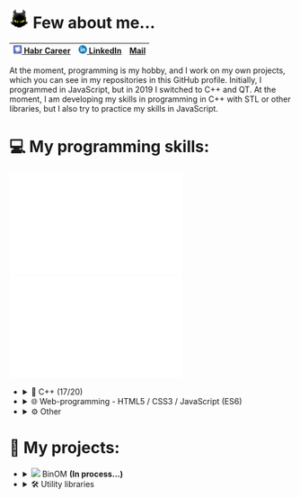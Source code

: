# <img src="https://raw.githubusercontent.com/gbytegear/gbytegear/main/icons/ByteGear.png" height="35px"> Few about me...

|[<img src="https://raw.githubusercontent.com/gbytegear/gbytegear/main/icons/habr_career.png" height="15px"> Habr Career](https://career.habr.com/gbytegear)|[<img src="https://raw.githubusercontent.com/gbytegear/gbytegear/main/icons/linkedin.png" height="15px"> LinkedIn](https://www.linkedin.com/in/gbytegear/)|[Mail](mailto:bytegear@ya.ru)|
|-|-|-|

At the moment, programming is my hobby, and I work on my own projects, which you can see in my repositories in this GitHub profile. Initially, I programmed in JavaScript, but in 2019 I switched to C++ and QT. At the moment, I am developing my skills in programming in C++ with STL or other libraries, but I also try to practice my skills in JavaScript.

# 💻 My programming skills:
<p float="left">
<img src="https://github.com/gbytegear/github-stats/blob/master/generated/overview.svg" height="180"/>
<img src="https://github.com/gbytegear/github-stats/blob/master/generated/languages.svg" height="180"/>
</p>

<ul>
<li><details>
<summary>🤖 C++ (17/20)</summary>

* 🛠️ **Tools**:
  * **Compiler**:
    * GCC
    * Clang
    * MinGw
  * **Build system**:
    * Make
    * CMake
    * QMake
  * **Debugger**:
    * GDB (CLI / QtCreator / VS Code)
* ✔️ **Studied/Applied in practice**:
  * **Basics**:
    * OOP
      * Basics:
        * Encapsulation
        * Polymorphism
        * Inheritance
          * Inheritance polymorphism
      * RAII
      * Methods/Operators overload
    * Templates (metaprogramming)
      * Type traits
      * Concepts/Requires
      * CRTP (curiously recurring template pattern)
  * **Libraries**
    * **System-dependent libraries (C)**:
      * Berkeley sockets (POSIX / WinSock2)
        * IP
          * TCP
          * UDP
        * IPC (POSIX)
      * Memory-Mapped Files (POSIX / Windows)
    * **STL**:
      * Containers
        * Iterators
      * Smart pointers
      * Functional
      * Filesystem
      * Multithreading
        * Atomic
        * Mutual exclusion
        * Generic mutex management
        * Condition variables
  * **Frameworks**:
    * **Qt 5**
      * Qt Quick
      * QNetwork
      * QSql (SQLite)
* 📖 **In studying process**:
  * C++20
  * STL/Algorithm
* 📋 **ToDo**:
  * STL/Multithreading/Futures
  * Frameworks/Boost
  * Libraries/Libseccomp (Linux specific)
  * Processes (Windows / POSIX)
  * Libraries/Ncurses
    * Libraries/PDcurses (Windows)
  * Libraries/OpenGL
    * Libraries/OpenGL ES
  * Libraries/Vulkan (Maybe)
  * Libraries/SDL
  * Libraries/[Dear ImGui](https://github.com/ocornut/imgui?ysclid=l7nyhpo84h170635067)
  * etc...
</details></li>
<li><details>
<summary>🌐 Web-programming - HTML5 / CSS3 / JavaScript (ES6)</summary>
 
  * Promises (async / await)
  * WebSql
  * HTML5 Canvas
  * Node.js
    * Koa
    * MongoDB
    * Redis
    * OAuth 2.0
    * Passport
</details></li>
<li><details>
<summary>⚙️ Other</summary>

  * 🔌Git (CLI)
  * 🐧**Linux**:
    * Distributions:
      * Cent OS
      * KDE Neon
      * Linux Mint **(Current)**
    * Command shell:
      * Bash
      * Fish **(Current)**
</details></li>
</ul>

# 💼 My projects:
<ul>
  <li>
    <details>
      <summary><img src="https://gbytegear.github.io/BinOM/src/img/BinOM.ico" height="20"> BinOM <b>(In process...)</b></summary>
      <b>BinOM</b>(<i><b>Bin</b>ary <b>O</b>bject <b>M</b>odel</i>) - library for working with a hierarchical data format for general purposes.
      <h3> Basic goals:</h3>
      <ul>
        <li>Development of a generic data format for building structures of any complexity</li>
        <li>Ensuring the most optimal read and data processing speed</li>
        <li>Development of tools for the most convenient work with data</li>
      </ul>
      <h3> Links:</h3>
      <ul>
        <li><a href="https://gbytegear.github.io/BinOM/"><img src="https://raw.githubusercontent.com/gbytegear/gbytegear/main/icons/BinOM.ico" height="20"> Site</a></li>
        <li><a href="https://github.com/gbytegear/BinOM"><img src="https://raw.githubusercontent.com/gbytegear/gbytegear/main/icons/github.webp" height="20"> GitHub repository</a></li>
        <li><a href="https://notabug.org/ByteGear/BinOM"><img src="https://raw.githubusercontent.com/gbytegear/gbytegear/main/icons/not_a_bug_org.png" height="20"> NotABug repository</a></li>
      </ul>
    </details>
  </li>
  <li>
    <details>
      <summary>🛠 Utility libraries</summary>
      <ul>
        <li>
          <details>
            <summary>TcpServer <b>(Completed)</b></summary>
            <b>TcpServer</b> - Simple Crossplatform Multi-threading TCP/IP Server for exchanging binary data packages
            <h3> Links:</h3>
            <ul>
              <li><a href="https://github.com/gbytegear/TcpServer"><img src="https://raw.githubusercontent.com/gbytegear/gbytegear/main/icons/github.webp" height="20"> Repository</a></li>
              <li><a href="https://notabug.org/ByteGear/TcpServer"><img src="https://raw.githubusercontent.com/gbytegear/gbytegear/main/icons/not_a_bug_org.png" height="20"> NotABug repository</a></li>
            </ul>
          </details>
        </li>
        <li>
          <details>
            <summary>libmmf <b>(In test...)</b></summary>
            <b>libpmmf</b> - Portable <a href="https://en.wikipedia.org/wiki/Memory-mapped_file">Memory-Mapped File</a> library for C++
            <h3> Links:</h3>
            <ul>
              <li><a href="https://github.com/gbytegear/libpmmf"><img src="https://raw.githubusercontent.com/gbytegear/gbytegear/main/icons/github.webp" height="20"> Repository</a></li>
              <li><a href="https://notabug.org/ByteGear/libpmmf"><img src="https://raw.githubusercontent.com/gbytegear/gbytegear/main/icons/not_a_bug_org.png" height="20"> NotABug repository</a></li>
            </ul>
          </details>
        </li>
      </ul>
    </details>
  </li>
</ul>
